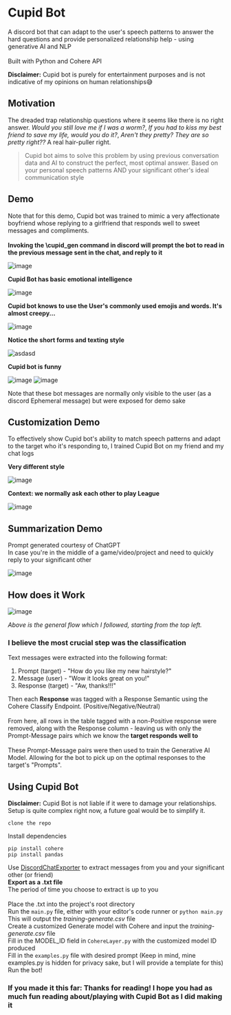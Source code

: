 # Cupid Bot
A discord bot that can adapt to the user's speech patterns to answer the hard questions and provide personalized relationship help - using generative AI and NLP\
\
Built with Python and Cohere API

**Disclaimer:** Cupid bot is purely for entertainment purposes and is not indicative of my opinions on human relationships😅 
## Motivation
The dreaded trap relationship questions where it seems like there is no right answer. *Would you still love me if I was a worm?*, *If you had to kiss my best friend to save my life, would you do it?*, *Aren't they pretty? They are so pretty right??* A real hair-puller right.
> Cupid bot aims to solve this problem by using previous conversation data and AI to construct the perfect, most optimal answer. Based on your personal speech patterns AND your significant other's ideal communication style

## Demo
Note that for this demo, Cupid bot was trained to mimic a very affectionate boyfriend whose replying to a girlfriend that responds well to sweet messages and compliments.\
\
**Invoking the \cupid_gen command in discord will prompt the bot to read in the previous message sent in the chat, and reply to it**

![image](https://github.com/derronli/cupid-bot/assets/104483680/1a0279ec-28e4-4e1c-bfa4-10144d501d09)

**Cupid Bot has basic emotional intelligence**  

![image](https://github.com/derronli/cupid-bot/assets/104483680/70dd753c-d821-4842-94c3-2c1ab29b6eba)

**Cupid bot knows to use the User's commonly used emojis and words. It's almost creepy...**

![image](https://github.com/derronli/cupid-bot/assets/104483680/73510af4-e871-4679-a573-c653a33d15cb)


**Notice the short forms and texting style**

![asdasd](https://github.com/derronli/cupid-bot/assets/104483680/c4c13ab5-1da2-49bc-b1f3-03e6e0edc31f)

**Cupid bot is funny**

![image](https://github.com/derronli/cupid-bot/assets/104483680/e0c9c4cd-4fcd-41b9-add7-3c676bfc3d2a)
![image](https://github.com/derronli/cupid-bot/assets/104483680/3cea2b1c-392f-4fb3-87fa-819dde29a9da)



Note that these bot messages are normally only visible to the user (as a discord Ephemeral message) but were exposed for demo sake

## Customization Demo
To effectively show Cupid bot's ability to match speech patterns and adapt to the target who it's responding to, I trained Cupid Bot on my friend and my chat logs

**Very different style**

![image](https://github.com/derronli/cupid-bot/assets/104483680/ef031264-7c36-4bcc-bb78-fcbb2124a9c2)

**Context: we normally ask each other to play League**

![image](https://github.com/derronli/cupid-bot/assets/104483680/27e6bb8d-485f-4955-86fd-495b9042778e)

## Summarization Demo
Prompt generated courtesy of ChatGPT\
In case you're in the middle of a game/video/project and need to quickly reply to your significant other

![image](https://github.com/derronli/cupid-bot/assets/104483680/11975ca4-c577-4739-996d-51129e3d8a87)

## How does it Work

![image](https://github.com/derronli/cupid-bot/assets/104483680/fdb07a27-94af-4c20-832e-4f80fbdb89d0)

*Above is the general flow which I followed, starting from the top left.*
### I believe the most crucial step was the classification
Text messages were extracted into the following format:
1. Prompt (target) - "How do you like my new hairstyle?"
2. Message (user) - "Wow it looks great on you!"
3. Response (target) - "Aw, thanks!!!"

Then each **Response** was tagged with a Response Semantic using the Cohere Classify Endpoint. (Positive/Negative/Neutral)\
\
From here, all rows in the table tagged with a non-Positive response were removed, along with the Response column - leaving us with only the Prompt-Message pairs which we know the **target responds well to**\
\
These Prompt-Message pairs were then used to train the Generative AI Model. Allowing for the bot to pick up on the optimal responses to the target's "Prompts".

## Using Cupid Bot
**Disclaimer:** Cupid Bot is not liable if it were to damage your relationships.\
Setup is quite complex right now, a future goal would be to simplify it.

`clone the repo`

Install dependencies
```
pip install cohere
pip install pandas
```

Use [DiscordChatExporter](https://github.com/Tyrrrz/DiscordChatExporter) to extract messages from you and your significant other (or friend)\
**Export as a .txt file**\
The period of time you choose to extract is up to you\
\
Place the .txt into the project's root directory\
Run the `main.py` file, either with your editor's code runner or `python main.py`\
This will output the *training-generate.csv* file\
Create a customized Generate model with Cohere and input the *training-generate.csv* file\
Fill in the MODEL_ID field in `CohereLayer.py` with the customized model ID produced\
Fill in the `examples.py` file with desired prompt (Keep in mind, mine examples.py is hidden for privacy sake, but I will provide a template for this)\
Run the bot!

### If you made it this far: Thanks for reading! I hope you had as much fun reading about/playing with Cupid Bot as I did making it
